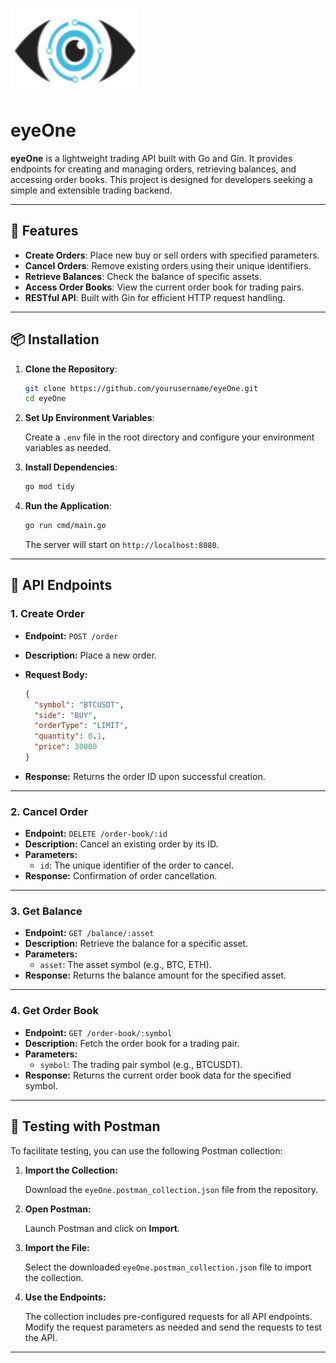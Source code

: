 ![eyeOne Logo](logo.png)
# eyeOne


**eyeOne** is a lightweight trading API built with Go and Gin. It provides endpoints for creating and managing orders, retrieving balances, and accessing order books. This project is designed for developers seeking a simple and extensible trading backend.

---

## 🚀 Features

- **Create Orders**: Place new buy or sell orders with specified parameters.
- **Cancel Orders**: Remove existing orders using their unique identifiers.
- **Retrieve Balances**: Check the balance of specific assets.
- **Access Order Books**: View the current order book for trading pairs.
- **RESTful API**: Built with Gin for efficient HTTP request handling.

---

## 📦 Installation

1. **Clone the Repository**:

   ```bash
   git clone https://github.com/yourusername/eyeOne.git
   cd eyeOne
   ```

2. **Set Up Environment Variables**:

   Create a `.env` file in the root directory and configure your environment variables as needed.

3. **Install Dependencies**:

   ```bash
   go mod tidy
   ```

4. **Run the Application**:

   ```bash
   go run cmd/main.go
   ```

   The server will start on `http://localhost:8080`.

---

## 📖 API Endpoints

### 1. Create Order

- **Endpoint:** `POST /order`
- **Description:** Place a new order.
- **Request Body:**

  ```json
  {
    "symbol": "BTCUSDT",
    "side": "BUY",
    "orderType": "LIMIT",
    "quantity": 0.1,
    "price": 30000
  }
  ```
- **Response:** Returns the order ID upon successful creation.

---

### 2. Cancel Order

- **Endpoint:** `DELETE /order-book/:id`
- **Description:** Cancel an existing order by its ID.
- **Parameters:**
  - `id`: The unique identifier of the order to cancel.
- **Response:** Confirmation of order cancellation.

---

### 3. Get Balance

- **Endpoint:** `GET /balance/:asset`
- **Description:** Retrieve the balance for a specific asset.
- **Parameters:**
  - `asset`: The asset symbol (e.g., BTC, ETH).
- **Response:** Returns the balance amount for the specified asset.

---

### 4. Get Order Book

- **Endpoint:** `GET /order-book/:symbol`
- **Description:** Fetch the order book for a trading pair.
- **Parameters:**
  - `symbol`: The trading pair symbol (e.g., BTCUSDT).
- **Response:** Returns the current order book data for the specified symbol.

---

## 🧪 Testing with Postman

To facilitate testing, you can use the following Postman collection:

1. **Import the Collection:**

   Download the `eyeOne.postman_collection.json` file from the repository.

2. **Open Postman:**

   Launch Postman and click on **Import**.

3. **Import the File:**

   Select the downloaded `eyeOne.postman_collection.json` file to import the collection.

4. **Use the Endpoints:**

   The collection includes pre-configured requests for all API endpoints. Modify the request parameters as needed and send the requests to test the API.

---